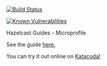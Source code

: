 [![Build Status](https://travis-ci.org/enozcan/guide-kubernetes-caching-hazelcast-microprofile.svg?branch=master)](https://travis-ci.org/enozcan/guide-kubernetes-caching-hazelcast-microprofile)

[![Known Vulnerabilities](https://snyk.io//test/github/enozcan/guide-kubernetes-caching-hazelcast-microprofile/badge.svg?targetFile=final/pom.xml)](https://snyk.io//test/github/enozcan/guide-kubernetes-caching-hazelcast-microprofile?targetFile=final/pom.xml)

Hazelcast Guides - Microprofile

See the guide [here.](http://35.188.138.168.xip.io/2019/07/08/hazelcast-microprofile/)

You can try it out online on [Katacoda!](https://www.katacoda.com/enesozcan)
